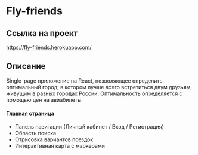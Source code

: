 # Fly-friends

## Ссылка на проект
https://fly-friends.herokuapp.com/

## Описание

Single-page приложение на React, позволяющее определить оптимальный город, в котором лучше всего встретиться двум друзьям, живущим в разных городах России. Оптимальность определяется с помощью цен на авиабилеты.

#### Главная страница
* Панель навигации (Личный кабинет / Вход / Регистрация)
* Область поиска
* Отрисовка вариантов поездок
* Интерактивная карта с маркерами
